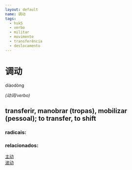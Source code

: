 ```yaml
--- 
layout: default
name: 调动 
tags: 
  - hsk5
  - verbo
  - militar
  - movimento
  - transferência
  - deslocamento
--- 
```

# 调动 
diàodòng  
 
*(动词/verbo)*  
## transferir, manobrar (tropas), mobilizar (pessoal); to transfer, to shift 
### radicais: 
### relacionados:   
[主动](/zhengshidu/hsk3/主动)  
[波动](/zhengshidu/hsk6/波动)  
